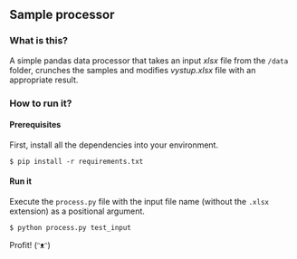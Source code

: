 ## Sample processor

### What is this?

A simple pandas data processor that takes an input *xlsx* file from  the `/data` folder,
crunches the samples and modifies *vystup.xlsx* file with an appropriate result.  

### How to run it?

#### Prerequisites

First, install all the dependencies into your environment.

```
$ pip install -r requirements.txt
```

#### Run it

Execute the `process.py` file with the input file name (without the `.xlsx` extension) as a positional argument.

```
$ python process.py test_input
```

Profit! (ᵔᴥᵔ)
